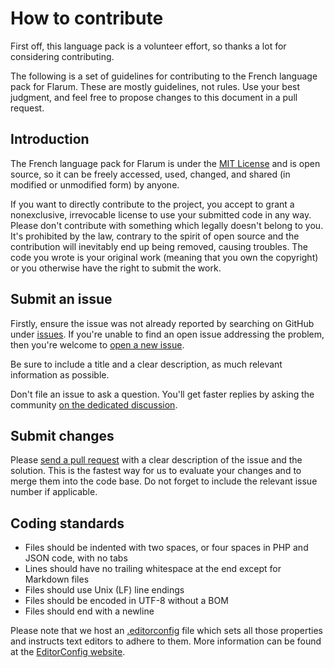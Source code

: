 # How to contribute

First off, this language pack is a volunteer effort, so thanks a lot for considering contributing.

The following is a set of guidelines for contributing to the French language pack for Flarum. These are mostly guidelines, not rules. Use your best judgment, and feel free to propose changes to this document in a pull request.

## Introduction

The French language pack for Flarum is under the [MIT License](https://github.com/milescellar/lang-french/blob/master/LICENSE) and is open source, so it can be freely accessed, used, changed, and shared (in modified or unmodified form) by anyone.

If you want to directly contribute to the project, you accept to grant a nonexclusive, irrevocable license to use your submitted code in any way. Please don't contribute with something which legally doesn't belong to you. It's prohibited by the law, contrary to the spirit of open source and the contribution will inevitably end up being removed, causing troubles. The code you wrote is your original work (meaning that you own the copyright) or you otherwise have the right to submit the work.

## Submit an issue

Firstly, ensure the issue was not already reported by searching on GitHub under [issues](https://github.com/milescellar/lang-french/issues). If you're unable to find an open issue addressing the problem, then you're welcome to [open a new issue](https://github.com/milescellar/lang-french/issues/new).

Be sure to include a title and a clear description, as much relevant information as possible.

Don't file an issue to ask a question. You'll get faster replies by asking the community [on the dedicated discussion](https://discuss.flarum.org/d/615-french-language-pack).

## Submit changes

Please [send a pull request](https://github.com/milescellar/lang-french/compare) with a clear description of the issue and the solution. This is the fastest way for us to evaluate your changes and to merge them into the code base. Do not forget to include the relevant issue number if applicable.

## Coding standards

- Files should be indented with two spaces, or four spaces in PHP and JSON code, with no tabs
- Lines should have no trailing whitespace at the end except for Markdown files
- Files should use Unix (LF) line endings
- Files should be encoded in UTF-8 without a BOM
- Files should end with a newline

Please note that we host an [.editorconfig](https://github.com/milescellar/lang-french/blob/master/.editorconfig) file which sets all those properties and instructs text editors to adhere to them. More information can be found at the [EditorConfig website](https://editorconfig.org/).
